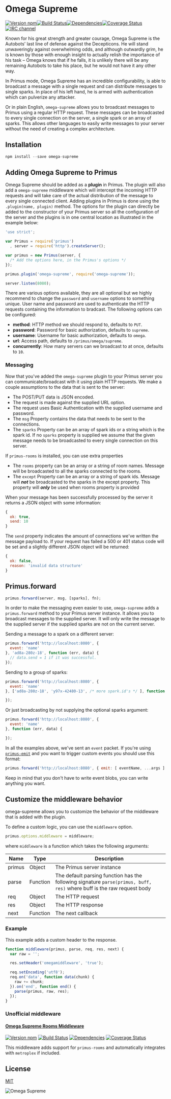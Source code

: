 # Omega Supreme

[![Version npm](https://img.shields.io/npm/v/omega-supreme.svg?style=flat-square)](http://browsenpm.org/package/omega-supreme)[![Build Status](https://img.shields.io/travis/primus/omega-supreme/master.svg?style=flat-square)](https://travis-ci.org/primus/omega-supreme)[![Dependencies](https://img.shields.io/david/primus/omega-supreme.svg?style=flat-square)](https://david-dm.org/primus/omega-supreme)[![Coverage Status](https://img.shields.io/coveralls/primus/omega-supreme/master.svg?style=flat-square)](https://coveralls.io/r/primus/omega-supreme?branch=master)[![IRC channel](https://img.shields.io/badge/IRC-irc.freenode.net%23primus-00a8ff.svg?style=flat-square)](https://webchat.freenode.net/?channels=primus)

Known for his great strength and greater courage, Omega Supreme is the Autobots’
last line of defense against the Decepticons. He will stand unwaveringly against
overwhelming odds, and although outwardly grim, he is known by those with enough
insight to actually relish the importance of his task – Omega knows that if he
falls, it is unlikely there will be any remaining Autobots to take his place,
but he would not have it any other way.

In Primus mode, Omega Supreme has an incredible configurability, is able to
broadcast a message with a single request and can distribute messages to single
sparks. In place of his left hand, he is armed with authentication which can
pulverize any attacker.

Or in plain English, `omega-supreme` allows you to broadcast messages to
Primus using a regular HTTP request. These messages can be broadcasted to every
single connection on the server, a single spark or an array of sparks. This
allows other languages to easily write messages to your server without the need
of creating a complex architecture.

## Installation

```js
npm install --save omega-supreme
```

## Adding Omega Supreme to Primus

Omega Supreme should be added as a **plugin** in Primus. The plugin will also add
a `omega-supreme` middleware which will intercept the incoming HTTP requests and
will take care of the actual distribution of the message to every single connected
client. Adding plugins in Primus is done using the `.plugin(name, plugin)` method.
The options for the plugin can directly be added to the constructor of your Primus
server so all the configuration of the server and the plugins is in one central
location as illustrated in the example below:

```js
'use strict';

var Primus = require('primus')
  , server = require('http').createServer();

var primus = new Primus(server, {
  /* Add the options here, in the Primus's options */
});

primus.plugin('omega-supreme', require('omega-supreme'));

server.listen(8080);
```

There are various options available, they are all optional but we highly
recommend to change the `password` and `username` options to something unique.
User name and password are used to authenticate the HTTP requests containing the
information to bradcast. The following options can be configured:

- **method**: HTTP method we should respond to, defaults to `PUT`.
- **password**: Password for basic authorization, defaults to `supreme`.
- **username**: Username for basic authorization, defaults to `omega`.
- **url**: Access path, defaults to `/primus/omega/supreme`.
- **concurrently**: How many servers can we broadcast to at once, defaults to `10`.

### Messaging

Now that you've added the `omega-supreme` plugin to your Primus server you can
communicate/broadcast with it using plain HTTP requests. We make a couple
assumptions to the data that is sent to the server:

- The POST/PUT data is JSON encoded.
- The request is made against the supplied URL option.
- The request uses Basic Authentication with the supplied username and password.
- The `msg` Property contains the data that needs to be sent to the connections.
- The `sparks` Property can be an array of spark ids or a string which is the
  spark id. If no `sparks` property is supplied we assume that the given message
  needs to be broadcasted to every single connection on this server.

If `primus-rooms` is installed, you can use extra properties

- The `rooms` property can be an array or a string of room names. Message will be
 broadcasted to all the sparks connected to the rooms.
- The `except` Property can be an array or a string of spark ids. Message will ***not***
 be broadcasted to the sparks in the except property. This property will ***only*** be
 used when rooms property is provided

When your message has been successfully processed by the server it returns a
JSON object with some information:

```js
{
  ok: true,
  send: 10
}
```

The `send` property indicates the amount of connections we've written the
message payload to. If your request has failed a 500 or 401 status code will be
set and a slightly different JSON object will be returned:

```js
{
  ok: false,
  reason: 'invalid data structure'
}
```

## Primus.forward

```js
primus.forward(server, msg, [sparks], fn);
```

In order to make the messaging even easier to use, `omega-supreme` adds a
`primus.forward` method to your Primus server instance. It allows you to broadcast
messages to the supplied server. It will only write the message to the supplied
server if the supplied sparks are not on the current server.

Sending a message to a spark on a different server:

```js
primus.forward('http://localhost:8080', {
  event: 'name'
}, 'ad8a-280z-18', function (err, data) {
  // data.send = 1 if it was successful.
});
```

Sending to a group of sparks:

```js
primus.forward('http://localhost:8080', {
  event: 'name'
}, ['ad8a-280z-18', 'y97x-42480-13', /* more spark.id's */ ], function (err, data) {

});
```

Or just broadcasting by not supplying the optional sparks argument:

```js
primus.forward('http://localhost:8080', {
  event: 'name'
}, function (err, data) {

});
```

In all the examples above, we've sent an `event` packet. If you're using
[`primus-emit`](https://github.com/primus/primus-emit) and you want to trigger
custom events you should use this format:

```js
primus.forward('http://localhost:8080', { emit: [ eventName, ...args ] }, fn);
```

Keep in mind that you don't have to write event blobs, you can write anything
you want.

## Customize the middleware behavior

omega-supreme allows you to customize the behavior of the middleware that is
added with the plugin.

To define a custom logic, you can use the `middleware` option.

```js
primus.options.middleware = middleware;
```

where `middleware` is a function which takes the following arguments:

Name                | Type     | Description
--------------------|----------|----------------------
primus              | Object   | The Primus server instance
parse               | Function | The default parsing function has the following signature `parse(primus, buff, res)` where buff is the raw request body
req                 | Object   | The HTTP request
res                 | Object   | The HTTP response
next                | Function | The next callback

### Example

This example adds a custom header to the response.

```js
function middleware(primus, parse, req, res, next) {
  var raw = '';

  res.setHeader('omegamiddleware', 'true');

  req.setEncoding('utf8');
  req.on('data', function data(chunk) {
    raw += chunk;
  }).on('end', function end() {
    parse(primus, raw, res);
  });
}
```

### Unofficial middleware

#### [Omega Supreme Rooms Middleware](https://github.com/fadeenk/omega-supreme-rooms-middleware)

[![Version npm](https://img.shields.io/npm/v/omega-supreme-rooms-middleware.svg?style=flat-square)](http://browsenpm.org/package/omega-supreme-rooms-middleware)
[![Build Status](https://img.shields.io/travis/fadeenk/omega-supreme-rooms-middleware/master.svg?style=flat-square)](https://travis-ci.org/fadeenk/omega-supreme-rooms-middleware)
[![Dependencies](https://img.shields.io/david/fadeenk/omega-supreme-rooms-middleware.svg?style=flat-square)](https://david-dm.org/fadeenk/omega-supreme-rooms-middleware)
[![Coverage Status](https://img.shields.io/coveralls/fadeenk/omega-supreme-rooms-middleware/master.svg?style=flat-square)](https://coveralls.io/r/fadeenk/omega-supreme-rooms-middleware?branch=master)

This middleware adds support for `primus-rooms` and automatically integrates with `metroplex` if included.

## License

[MIT](LICENSE)

![Omega Supreme](https://raw.githubusercontent.com/primus/omega-supreme/master/logo.jpg)
